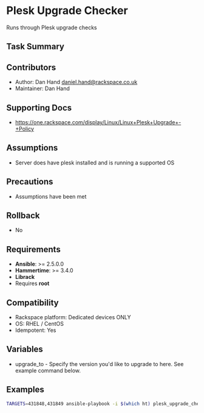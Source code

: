 # Plesk Upgrade Checker

Runs through Plesk upgrade checks

## Task Summary

## Contributors
  - Author: Dan Hand <daniel.hand@rackspace.co.uk>
  - Maintainer: Dan Hand

## Supporting Docs
  - https://one.rackspace.com/display/Linux/Linux+Plesk+Upgrade+-+Policy

## Assumptions
  - Server does have plesk installed and is running a supported OS

## Precautions
 - Assumptions have been met

## Rollback
  - No

## Requirements
  - **Ansible**: >= 2.5.0.0
  - **Hammertime**: >= 3.4.0
  - **Librack**
  - Requires **root**
   
## Compatibility
  - Rackspace platform: Dedicated devices ONLY
  - OS: RHEL / CentOS
  - Idempotent: Yes

## Variables
  - upgrade_to - Specify the version you'd like to upgrade to here. See example command below.

## Examples

   ```bash
   TARGETS=431848,431849 ansible-playbook -i $(which ht) plesk_upgrade_checker.yml -e upgrade_to=17.8.11
```
